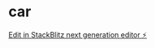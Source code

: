 # car

[Edit in StackBlitz next generation editor ⚡️](https://stackblitz.com/~/github.com/jomonkj/car)